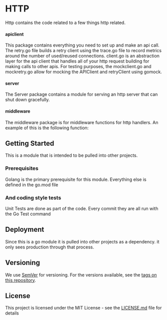 # HTTP

Http contains the code related to a few things http related.

#### apiclient
This package contains everything you need to set up and make an api call.
The retry.go file builds a retry client using the trace.go file to record metrics around the number
of used/reused connections.
client.go is an abstraction layer for the api client that handles all of your http request building for making calls to other apis.
For testing purposes, the mockclient.go and mockretry.go allow for mocking the APIClient and retryClient using gomock.

#### server
The Server package contains a module for serving an http server that can shut down gracefully.

#### middleware
The middleware package is for middleware functions for http handlers.
An example of this is the following function:

## Getting Started

This is a module that is intended to be pulled into other projects. 

### Prerequisites

Golang is the primary prerequisite for this module. Everything else is defined in the go.mod file

### And coding style tests

Unit Tests are done as part of the code. Every commit they are all run with the Go Test command


## Deployment

Since this is a go module it is pulled into other projects as a dependency. it only sees production through that process.

## Versioning

We use [SemVer](http://semver.org/) for versioning. For the versions available, see the [tags on this repository](https://github.com/your/project/tags).

## License

This project is licensed under the MIT License - see the [LICENSE.md](LICENSE.md) file for details


